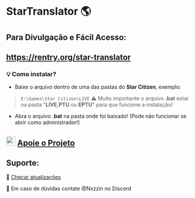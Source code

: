 # StarTranslator 🌎
## Para Divulgação e Fácil Acesso:
https://rentry.org/star-translator
---
### 💡 **Como instalar?**
- Baixe o arquivo dentro de uma das pastas do **Star Citizen**, exemplo:
> ``E:\Games\Star Citizen\LIVE``
>⚠️ Muito importante o arquivo **.bat** estar na pasta "**LIVE,PTU** ou **EPTU**" para que funcione a instalação!
- Abra o arquivo **.bat** na pasta onde foi baixado! (Pode não funcionar se abrir como administrador!)

**<img src="https://img.icons8.com/color/200/pix.png" width="25" height="25"> [Apoie o Projeto](https://livepix.gg/nxzzin)**
---
## Suporte:
🔁 [Checar atualizações](https://github.com/Dymerz/StarCitizen-Localization/blob/main/README_ptbr.md#idiomas-suportados)

🛑 Em caso de dúvidas contate @Nxzzin no Discord
